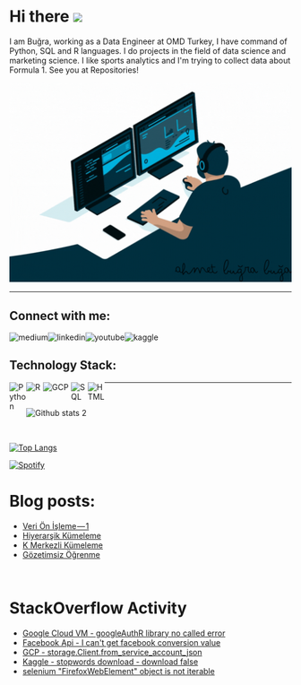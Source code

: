 # Hi there <img src="https://raw.githubusercontent.com/MartinHeinz/MartinHeinz/master/wave.gif" width="30px">

I am Buğra, working as a Data Engineer at OMD Turkey, I have command of Python, SQL and R languages. I do projects in the field of data science and marketing science. I like sports analytics and I'm trying to collect data about Formula 1.
See you at Repositories!
 


<p align="center">
  <img src="https://github.com/bugrabuga/bugrabuga/blob/main/ab.gif" alt="animated" width="800px" />
</p>

--------------------------------------------------
## Connect with me:

[<img align="left" alt="medium" src="https://img.shields.io/badge/medium-%2312100E.svg?&style=for-the-badge&logo=medium&logoColor=white" />][blog]
[<img align="left" alt="linkedin" src="https://img.shields.io/badge/linkedin-%2312100E.svg?&style=for-the-badge&logo=linkedin&logoColor=blue" />][linked]
[<img align="left" alt="youtube" src="https://img.shields.io/badge/YouTube-%2312100E.svg?&style=for-the-badge&logo=YouTube&logoColor=red" />][youtube]
[<img align="left" alt="kaggle" src="https://img.shields.io/badge/kaggle-%2312100E.svg?&style=for-the-badge&logo=kaggle&logoColor=blue" />][kaggle]

 
[blog]: https://bugaahmetbugra.medium.com
[linked]: https://linkedin.com/in/ahmetbugrabuga
[youtube]: https://www.youtube.com/channel/UCz6sMOizbHqYs3ID9_lqJvQ
[kaggle]: https://www.kaggle.com/ahmetburabua

<br/>

## Technology Stack:

[<img align="left" alt="Python" width="30px" src="https://upload.wikimedia.org/wikipedia/commons/thumb/c/c3/Python-logo-notext.svg/1200px-Python-logo-notext.svg.png" />][blog]
[<img align="left" alt="R" width="30px" src="https://upload.wikimedia.org/wikipedia/commons/thumb/1/1b/R_logo.svg/991px-R_logo.svg.png" />][blog]
[<img align="left" alt="GCP" width="50px" src="https://cloud.google.com/_static/cloud/images/social-icon-google-cloud-1200-630.png" />][blog]
[<img align="left" alt="SQL" width="30px" src="https://e7.pngegg.com/pngimages/170/924/png-clipart-microsoft-sql-server-microsoft-azure-sql-database-microsoft-text-logo-thumbnail.png" />][blog]
[<img align="left" alt="HTML" width="30px" src="https://upload.wikimedia.org/wikipedia/commons/thumb/6/61/HTML5_logo_and_wordmark.svg/512px-HTML5_logo_and_wordmark.svg.png" />][blog]

---------------------------------------------------------
<br/>

![Github stats 2](https://github-readme-stats.vercel.app/api?username=bugrabuga&show_icons=true&theme=merko)

<br/>

[![Top Langs](https://github-readme-stats.vercel.app/api/top-langs/?username=bugrabuga)](https://github.com/anuraghazra/github-readme-stats)


[![Spotify](https://github-spotify-six.vercel.app/)](https://open.spotify.com/user/1slnzv9hpcemaczigxvnhsacv)

# Blog posts:
<!-- BLOG-POST-LIST:START -->
- [Veri Ön İşleme — 1](https://bugaahmetbugra.medium.com/veri-%C3%B6n-i%CC%87%C5%9Fleme-1-2a5fb77bd90?source=rss-dd2a4c8354c5------2)
- [Hiyerarşik Kümeleme](https://bugaahmetbugra.medium.com/hiyerar%C5%9Fik-k%C3%BCmeleme-99c88eb05931?source=rss-dd2a4c8354c5------2)
- [K Merkezli Kümeleme](https://bugaahmetbugra.medium.com/k-merkezli-k%C3%BCmeleme-2e793ddbfba9?source=rss-dd2a4c8354c5------2)
- [Gözetimsiz Öğrenme](https://bugaahmetbugra.medium.com/g%C3%B6zetimsiz-%C3%B6%C4%9Frenme-28598ef9c0ad?source=rss-dd2a4c8354c5------2)
<!-- BLOG-POST-LIST:END -->

<br/>

# StackOverflow Activity
<!-- STACKOVERFLOW:START -->
- [Google Cloud VM - googleAuthR library no called error](https://stackoverflow.com/questions/69925128/google-cloud-vm-googleauthr-library-no-called-error)
- [Facebook Api - I can&#39;t get facebook conversion value](https://stackoverflow.com/questions/69360352/facebook-api-i-cant-get-facebook-conversion-value)
- [GCP - storage.Client.from_service_account_json](https://stackoverflow.com/questions/67902901/gcp-storage-client-from-service-account-json)
- [Kaggle - stopwords download - download false](https://stackoverflow.com/questions/63495388/kaggle-stopwords-download-download-false)
- [selenium &quot;FirefoxWebElement&quot; object is not iterable](https://stackoverflow.com/questions/63403871/selenium-firefoxwebelement-object-is-not-iterable)
<!-- STACKOVERFLOW:END -->

